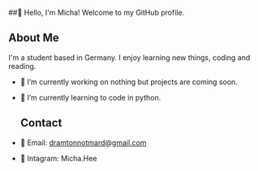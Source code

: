 ##👋 Hello, I'm Micha! Welcome to my GitHub profile.

## About Me

I'm a student based in Germany. I enjoy learning new things, coding and reading.

- 🔭 I’m currently working on nothing but projects are coming soon.
- 🌱 I’m currently learning to code in python.

  ## Contact

- 📧 Email: dramtonnotmard@gmail.com
- 💬 Intagram: Micha.Hee

